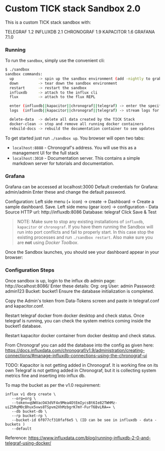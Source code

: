 # Custom TICK stack Sandbox 2.0
This is a custom TICK stack sandbox with:  

TELEGRAF 1.2
INFLUXDB 2.1
CHRONOGRAF 1.9
KAPACITOR 1.6
GRAFANA 7.1.0 

### Running

To run the `sandbox`, simply use the convenient cli:

```bash
$ ./sandbox
sandbox commands:
  up           -> spin up the sandbox environment (add -nightly to grab the latest nightly builds of InfluxDB and Chronograf)
  down         -> tear down the sandbox environment
  restart      -> restart the sandbox
  influxdb     -> attach to the influx cli
  flux         -> attach to the flux REPL

  enter (influxdb||kapacitor||chronograf||telegraf) -> enter the specified container
  logs  (influxdb||kapacitor||chronograf||telegraf) -> stream logs for the specified container

  delete-data  -> delete all data created by the TICK Stack
  docker-clean -> stop and remove all running docker containers
  rebuild-docs -> rebuild the documentation container to see updates
```

To get started just run `./sandbox up`. You browser will open two tabs:

- `localhost:8888` - Chronograf's address. You will use this as a management UI for the full stack
- `localhost:3010` - Documentation server. This contains a simple markdown server for tutorials and documentation.

### Grafana
Grafana can be accessed at localhost:3000 
Default credentials for Grafana: admin/admin 
Enter these and change the default password. 

Configuration:
Left side menu (+ icon)  -> create -> Dashboard -> Create a sample dashboard. Save. 
Left side menu (gear icon) -> configuration - Data Source 
 HTTP url:  http://influxdb:8086 
 Database: telegraf
Click Save & Test

> NOTE: Make sure to stop any existing installations of `influxdb`, `kapacitor` or `chronograf`. If you have them running the Sandbox will run into port conflicts and fail to properly start. In this case stop the existing processes and run `./sandbox restart`. Also make sure you are **not** using _Docker Toolbox_.

Once the Sandbox launches, you should see your dashboard appear in your browser:

### Configuration Steps 
Once sandbox is up, login to the influx db admin page: http://localhost:8086/
Enter these details:
Org: org
User: admin 
Password: admin123
Bucket: bucket1
Ensure the database initialization is completed. 

Copy the Admin's token from Data-Tokens screen and paste in telegraf.conf and kapacitor.conf. 

Restart telegraf docker from docker desktop and check status. 
Once telegraf is running, you can check the system metrics coming inside the bucket1 database. 

Restart kapacitor docker container from docker desktop and check status. 

From Chronograf you can add the database into the config as given here:
https://docs.influxdata.com/chronograf/v1.9/administration/creating-connections/#manage-influxdb-connections-using-the-chronograf-ui

TODO: 
Kapacitor is not getting added in Chronograf. It is working fine on its own
Telegraf is not getting added in Chronograf, but it is collecting system metrics fine and inserting into influx db. 

To map the bucket as per the v1.0 requirement: 
```
influx v1 dbrp create \
   --org=org \
   --token=qUWVacO43dVF4x9Mea4OtEmIycsBt6Ie82TWHMz-uiZ5RqM0cBhux5vws8TSpvm2XhMzbgrK7mY-FurT6BvLRA== \
   --db bucket-db \
   --rp bucket-rp \
   --bucket-id 6f077cf310faf6e5 \ (ID can be see in influxdb - data -buckets ) 
   --default
```
Reference: https://www.influxdata.com/blog/running-influxdb-2-0-and-telegraf-using-docker/
